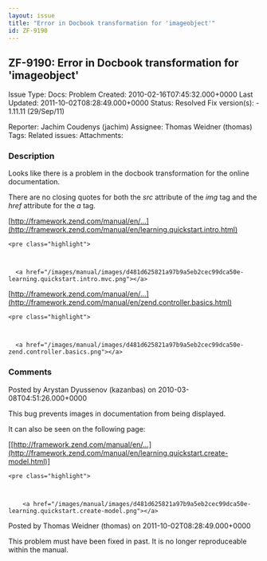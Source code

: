 ```yaml
---
layout: issue
title: "Error in Docbook transformation for 'imageobject'"
id: ZF-9190
---
```


ZF-9190: Error in Docbook transformation for 'imageobject'
----------------------------------------------------------

 Issue Type: Docs: Problem Created: 2010-02-16T07:45:32.000+0000 Last Updated: 2011-10-02T08:28:49.000+0000 Status: Resolved Fix version(s): - 1.11.11 (29/Sep/11)
 
 Reporter:  Jachim Coudenys (jachim)  Assignee:  Thomas Weidner (thomas)  Tags: 
 Related issues: 
 Attachments: 
### Description

Looks like there is a problem in the docbook transformation for the online documentation.

There are no closing quotes for both the _src_ attribute of the _img_ tag and the _href_ attribute for the _a_ tag.

[http://framework.zend.com/manual/en/…](http://framework.zend.com/manual/en/learning.quickstart.intro.html)

 
    <pre class="highlight">



      <a href="/images/manual/images/d481d625821a97b9a5eb2cec99dca50e-learning.quickstart.intro.mvc.png"></a>
      







[http://framework.zend.com/manual/en/…](http://framework.zend.com/manual/en/zend.controller.basics.html)

 
    <pre class="highlight">



      <a href="/images/manual/images/d481d625821a97b9a5eb2cec99dca50e-zend.controller.basics.png"></a>
      







 

 

### Comments

Posted by Arystan Dyussenov (kazanbas) on 2010-03-08T04:51:26.000+0000

This bug prevents images in documentation from being displayed.

It can also be seen on the following page:

[[http://framework.zend.com/manual/en/…](http://framework.zend.com/manual/en/learning.quickstart.create-model.html)]

 
    <pre class="highlight">



        <a href="/images/manual/images/d481d625821a97b9a5eb2cec99dca50e-learning.quickstart.create-model.png"></a>
        







 

 

Posted by Thomas Weidner (thomas) on 2011-10-02T08:28:49.000+0000

This problem must have been fixed in past. It is no longer reproduceable within the manual.

 

 
